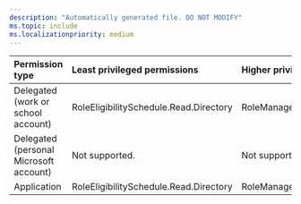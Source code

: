 ```yaml
---
description: "Automatically generated file. DO NOT MODIFY"
ms.topic: include
ms.localizationpriority: medium
---
```


|Permission type|Least privileged permissions|Higher privileged permissions|
|:---|:---|:---|
|Delegated (work or school account)|RoleEligibilitySchedule.Read.Directory|RoleManagement.ReadWrite.Directory|
|Delegated (personal Microsoft account)|Not supported.|Not supported.|
|Application|RoleEligibilitySchedule.Read.Directory|RoleManagement.ReadWrite.Directory|


